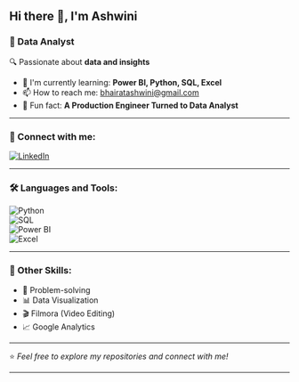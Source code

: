 ## Hi there 👋, I'm Ashwini 
### 🌟 Data Analyst  

🔍 Passionate about **data and insights**  

- 🌱 I'm currently learning: **Power BI, Python, SQL, Excel**  
- 📫 How to reach me: [bhairatashwini@gmail.com](mailto:bhairatashwini@gmail.com)  
- 🎯 Fun fact: **A Production Engineer Turned to Data Analyst**  

---

### 💼 Connect with me:
[![LinkedIn](https://img.shields.io/badge/-LinkedIn-blue?style=flat&logo=linkedin)](https://www.linkedin.com/in/ashwinipawar1503)  

---

### 🛠️ Languages and Tools:
![Python](https://img.shields.io/badge/Python-3776AB?style=flat&logo=python&logoColor=white)  
![SQL](https://img.shields.io/badge/SQL-025E8C?style=flat&logo=microsoft-sql-server&logoColor=white)  
![Power BI](https://img.shields.io/badge/PowerBI-F2C811?style=flat&logo=power-bi&logoColor=black)  
![Excel](https://img.shields.io/badge/Excel-217346?style=flat&logo=microsoft-excel&logoColor=white)  

---

### 🧠 Other Skills:
- 🚀 Problem-solving  
- 📊 Data Visualization  
- 🎬 Filmora (Video Editing)  
- 📈 Google Analytics  

---

⭐️ *Feel free to explore my repositories and connect with me!*  

---

